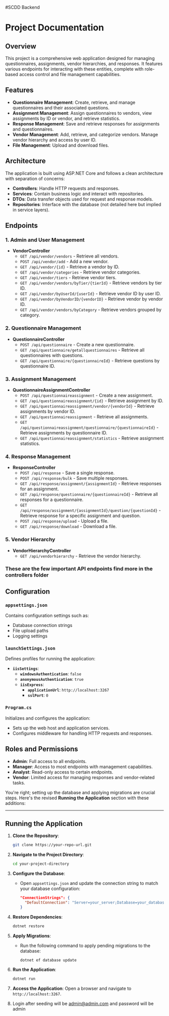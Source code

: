#SCDD Backend
# Project Documentation

## Overview

This project is a comprehensive web application designed for managing questionnaires, assignments, vendor hierarchies, and responses. It features various endpoints for interacting with these entities, complete with role-based access control and file management capabilities. 

## Features

- **Questionnaire Management**: Create, retrieve, and manage questionnaires and their associated questions.
- **Assignment Management**: Assign questionnaires to vendors, view assignments by ID or vendor, and retrieve statistics.
- **Response Management**: Save and retrieve responses for assignments and questionnaires.
- **Vendor Management**: Add, retrieve, and categorize vendors. Manage vendor hierarchy and access by user ID.
- **File Management**: Upload and download files.

## Architecture

The application is built using ASP.NET Core and follows a clean architecture with separation of concerns:

- **Controllers**: Handle HTTP requests and responses.
- **Services**: Contain business logic and interact with repositories.
- **DTOs**: Data transfer objects used for request and response models.
- **Repositories**: Interface with the database (not detailed here but implied in service layers).

## Endpoints

### 1. **Admin and User Management**

- **VendorController**
  - `GET /api/vendor/vendors` - Retrieve all vendors.
  - `POST /api/vendor/add` - Add a new vendor.
  - `GET /api/vendor/{id}` - Retrieve a vendor by ID.
  - `GET /api/vendor/categories` - Retrieve vendor categories.
  - `GET /api/vendor/tiers` - Retrieve vendor tiers.
  - `GET /api/vendor/vendors/byTier/{tierId}` - Retrieve vendors by tier ID.
  - `GET /api/vendor/byUserId/{userId}` - Retrieve vendor ID by user ID.
  - `GET /api/vendor/byVendorID/{vendorID}` - Retrieve vendor by vendor ID.
  - `GET /api/vendor/vendors/byCategory` - Retrieve vendors grouped by category.

### 2. **Questionnaire Management**

- **QuestionnaireController**
  - `POST /api/questionnaire` - Create a new questionnaire.
  - `GET /api/questionnaire/getallquestionnaires` - Retrieve all questionnaires with questions.
  - `GET /api/questionnaire/{questionnaireId}` - Retrieve questions by questionnaire ID.

### 3. **Assignment Management**

- **QuestionnaireAssignmentController**
  - `POST /api/questionnaireassignment` - Create a new assignment.
  - `GET /api/questionnaireassignment/{id}` - Retrieve assignment by ID.
  - `GET /api/questionnaireassignment/vendor/{vendorId}` - Retrieve assignments by vendor ID.
  - `GET /api/questionnaireassignment` - Retrieve all assignments.
  - `GET /api/questionnaireassignment/questionnaire/{questionnaireId}` - Retrieve assignments by questionnaire ID.
  - `GET /api/questionnaireassignment/statistics` - Retrieve assignment statistics.

### 4. **Response Management**

- **ResponseController**
  - `POST /api/response` - Save a single response.
  - `POST /api/response/bulk` - Save multiple responses.
  - `GET /api/response/assignment/{assignmentId}` - Retrieve responses for an assignment.
  - `GET /api/response/questionnaire/{questionnaireId}` - Retrieve all responses for a questionnaire.
  - `GET /api/response/assignment/{assignmentId}/question/{questionId}` - Retrieve response for a specific assignment and question.
  - `POST /api/response/upload` - Upload a file.
  - `GET /api/response/download` - Download a file.

### 5. **Vendor Hierarchy**

- **VendorHierarchyController**
  - `GET /api/vendorhierarchy` - Retrieve the vendor hierarchy.
### These are the few important API endpoints find more in the controllers folder
## Configuration

### `appsettings.json`

Contains configuration settings such as:
- Database connection strings
- File upload paths
- Logging settings

### `launchSettings.json`

Defines profiles for running the application:
- **`iisSettings`**: 
  - **`windowsAuthentication`**: `false`
  - **`anonymousAuthentication`**: `true`
  - **`iisExpress`**:
    - **`applicationUrl`**: `http://localhost:3267`
    - **`sslPort`**: `0`

### `Program.cs`

Initializes and configures the application:
- Sets up the web host and application services.
- Configures middleware for handling HTTP requests and responses.

## Roles and Permissions

- **Admin**: Full access to all endpoints.
- **Manager**: Access to most endpoints with management capabilities.
- **Analyst**: Read-only access to certain endpoints.
- **Vendor**: Limited access for managing responses and vendor-related tasks.

You're right; setting up the database and applying migrations are crucial steps. Here's the revised **Running the Application** section with these additions:

---

## Running the Application

1. **Clone the Repository**:
   ```bash
   git clone https://your-repo-url.git
   ```

2. **Navigate to the Project Directory**:
   ```bash
   cd your-project-directory
   ```

3. **Configure the Database**:
   - Open `appsettings.json` and update the connection string to match your database configuration:
     ```json
     "ConnectionStrings": {
       "DefaultConnection": "Server=your_server;Database=your_database;User Id=your_user;Password=your_password;"
     }
     ```

4. **Restore Dependencies**:
   ```bash
   dotnet restore
   ```

5. **Apply Migrations**:
   - Run the following command to apply pending migrations to the database:
     ```bash
     dotnet ef database update
     ```

6. **Run the Application**:
   ```bash
   dotnet run
   ```

7. **Access the Application**:
   Open a browser and navigate to `http://localhost:3267`.

8. Login after seeding will be admin@admin.com and password will be admin
